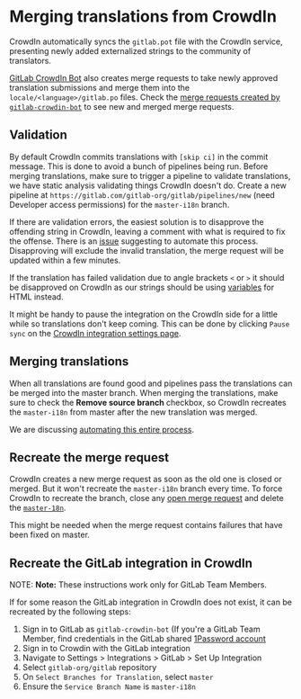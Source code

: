 # Merging translations from CrowdIn

CrowdIn automatically syncs the `gitlab.pot` file with the CrowdIn service, presenting
newly added externalized strings to the community of translators.

[GitLab CrowdIn Bot](https://gitlab.com/gitlab-crowdin-bot) also creates merge requests
to take newly approved translation submissions and merge them into the `locale/<language>/gitlab.po`
files. Check the [merge requests created by `gitlab-crowdin-bot`](https://gitlab.com/gitlab-org/gitlab/-/merge_requests?scope=all&utf8=%E2%9C%93&state=opened&author_username=gitlab-crowdin-bot)
to see new and merged merge requests.

## Validation

By default CrowdIn commits translations with `[skip ci]` in the commit
message. This is done to avoid a bunch of pipelines being run. Before
merging translations, make sure to trigger a pipeline to validate
translations, we have static analysis validating things CrowdIn
doesn't do. Create a new pipeline at `https://gitlab.com/gitlab-org/gitlab/pipelines/new`
(need Developer access permissions) for the `master-i18n` branch.

If there are validation errors, the easiest solution is to disapprove
the offending string in CrowdIn, leaving a comment with what is
required to fix the offense. There is an
[issue](https://gitlab.com/gitlab-org/gitlab/-/issues/23256)
suggesting to automate this process. Disapproving will exclude the
invalid translation, the merge request will be updated within a few
minutes.

If the translation has failed validation due to angle brackets `<` or `>`
it should be disapproved on CrowdIn as our strings should be
using [variables](externalization.md#html) for HTML instead.

It might be handy to pause the integration on the CrowdIn side for a
little while so translations don't keep coming. This can be done by
clicking `Pause sync` on the [CrowdIn integration settings
page](https://translate.gitlab.com/project/gitlab-ee/settings#integration).

## Merging translations

When all translations are found good and pipelines pass the
translations can be merged into the master branch. When merging the translations,
make sure to check the **Remove source branch** checkbox, so CrowdIn recreates the
`master-i18n` from master after the new translation was merged.

We are discussing [automating this entire process](https://gitlab.com/gitlab-org/gitlab/-/issues/19896).

## Recreate the merge request

CrowdIn creates a new merge request as soon as the old one is closed
or merged. But it won't recreate the `master-i18n` branch every
time. To force CrowdIn to recreate the branch, close any [open merge
request](https://gitlab.com/gitlab-org/gitlab/-/merge_requests?scope=all&utf8=%E2%9C%93&state=opened&author_username=gitlab-crowdin-bot)
and delete the
[`master-18n`](https://gitlab.com/gitlab-org/gitlab/-/branches/all?utf8=✓&search=master-i18n).

This might be needed when the merge request contains failures that
have been fixed on master.

## Recreate the GitLab integration in CrowdIn

NOTE: **Note:**
These instructions work only for GitLab Team Members.

If for some reason the GitLab integration in CrowdIn does not exist, it can be
recreated by the following steps:

1. Sign in to GitLab as `gitlab-crowdin-bot` (If you're a GitLab Team Member, find credentials in the GitLab shared  [1Password account](https://about.gitlab.com/handbook/security/#1password-for-teams)
1. Sign in to Crowdin with the GitLab integration
1. Navigate to Settings > Integrations > GitLab > Set Up Integration
1. Select `gitlab-org/gitlab` repository
1. On `Select Branches for Translation`, select `master`
1. Ensure the `Service Branch Name` is `master-i18n`
